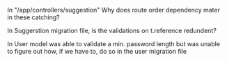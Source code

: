 In "/app/controllers/suggestion"  Why does route order dependency mater in these catching?

In Suggerstion migration file, is the validations on t.reference redundent?

In User model was able to validate a min. password length but was unable to figure out how, if we have to, do so in the user migration file

